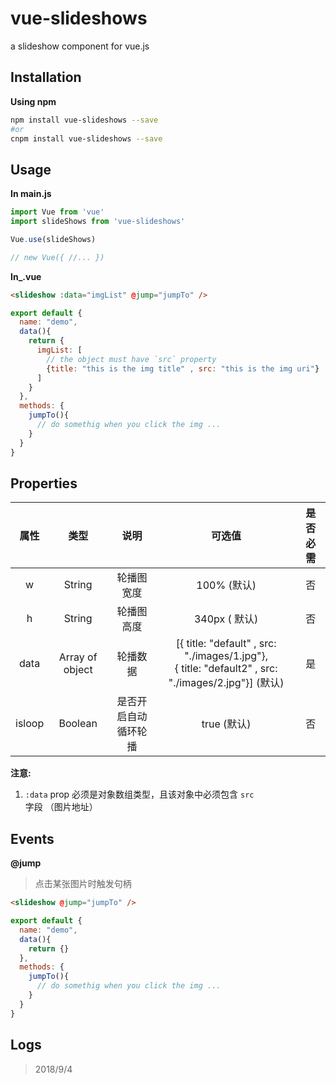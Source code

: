 # vue-slideshows
a  slideshow component for vue.js 

## Installation
**Using npm**
``` bash
npm install vue-slideshows --save
#or
cnpm install vue-slideshows --save
```

## Usage
**In main.js**
``` js
import Vue from 'vue'
import slideShows from 'vue-slideshows'

Vue.use(slideShows)

// new Vue({ //... })

```

**In_.vue**

``` html
<slideshow :data="imgList" @jump="jumpTo" />
```

``` js
export default {
  name: "demo",
  data(){
    return {
      imgList: [
        // the object must have `src` property
        {title: "this is the img title" , src: "this is the img uri"}
      ]
    }
  },
  methods: {
    jumpTo(){
      // do somethig when you click the img ...
    }
  }
}
```

## Properties
| 属性 | 类型 | 说明 | 可选值 | 是否必需 |
| :----: | :----: | :----: | :----: | :----: |
| w | String | 轮播图宽度 | 100% (默认) | 否 |
| h | String | 轮播图高度 | 340px ( 默认) | 否 |
| data | Array of object | 轮播数据 | [{ title: "default" , src: "./images/1.jpg"},</br>{ title: "default2" , src: "./images/2.jpg"}] (默认) | 是 |
| isloop | Boolean | 是否开启自动循环轮播 | true (默认) | 否 |

**注意:**
1. `:data` prop 必须是对象数组类型，且该对象中必须包含 `src` 字段 （图片地址）


## Events
**@jump**
> 点击某张图片时触发句柄

``` html
<slideshow @jump="jumpTo" />
```

``` js
export default {
  name: "demo",
  data(){
    return {}
  },
  methods: {
    jumpTo(){
      // do somethig when you click the img ...
    }
  }
}
```

## Logs
> 2018/9/4
